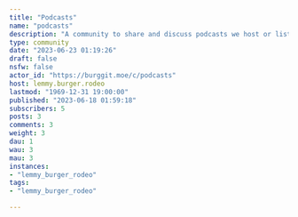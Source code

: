 ```yaml
---
title: "Podcasts" 
name: "podcasts"
description: "A community to share and discuss podcasts we host or listen to."
type: community
date: "2023-06-23 01:19:26"
draft: false
nsfw: false
actor_id: "https://burggit.moe/c/podcasts"
host: lemmy.burger.rodeo
lastmod: "1969-12-31 19:00:00"
published: "2023-06-18 01:59:18"
subscribers: 5
posts: 3
comments: 3
weight: 3
dau: 1
wau: 3
mau: 3
instances:
- "lemmy_burger_rodeo"
tags: 
- "lemmy_burger_rodeo"

---
```

